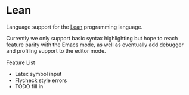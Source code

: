 # Lean

Language support for the [Lean](http://leanprover.github.io/) programming language.

Currently we only support basic syntax highlighting but hope to reach feature
parity with the Emacs mode, as well as eventually add debugger and profiling
support to the editor mode.

Feature List
- Latex symbol input
- Flycheck style errors
- TODO fill in
